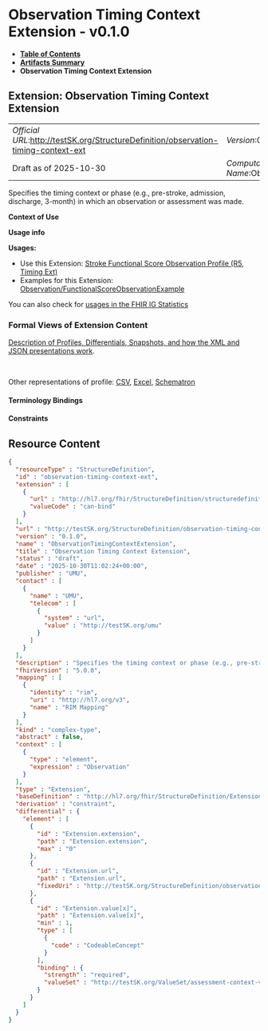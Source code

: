 # Observation Timing Context Extension - v0.1.0

* [**Table of Contents**](toc.md)
* [**Artifacts Summary**](artifacts.md)
* **Observation Timing Context Extension**

## Extension: Observation Timing Context Extension 

| | |
| :--- | :--- |
| *Official URL*:http://testSK.org/StructureDefinition/observation-timing-context-ext | *Version*:0.1.0 |
| Draft as of 2025-10-30 | *Computable Name*:ObservationTimingContextExtension |

Specifies the timing context or phase (e.g., pre-stroke, admission, discharge, 3-month) in which an observation or assessment was made.

**Context of Use**

**Usage info**

**Usages:**

* Use this Extension: [Stroke Functional Score Observation Profile (R5, Timing Ext)](StructureDefinition-functional-score-observation-profile.md)
* Examples for this Extension: [Observation/FunctionalScoreObservationExample](Observation-FunctionalScoreObservationExample.md)

You can also check for [usages in the FHIR IG Statistics](https://packages2.fhir.org/xig/SKtestIG|current/StructureDefinition/observation-timing-context-ext)

### Formal Views of Extension Content

 [Description of Profiles, Differentials, Snapshots, and how the XML and JSON presentations work](http://build.fhir.org/ig/FHIR/ig-guidance/readingIgs.html#structure-definitions). 

 

Other representations of profile: [CSV](StructureDefinition-observation-timing-context-ext.csv), [Excel](StructureDefinition-observation-timing-context-ext.xlsx), [Schematron](StructureDefinition-observation-timing-context-ext.sch) 

#### Terminology Bindings

#### Constraints



## Resource Content

```json
{
  "resourceType" : "StructureDefinition",
  "id" : "observation-timing-context-ext",
  "extension" : [
    {
      "url" : "http://hl7.org/fhir/StructureDefinition/structuredefinition-type-characteristics",
      "valueCode" : "can-bind"
    }
  ],
  "url" : "http://testSK.org/StructureDefinition/observation-timing-context-ext",
  "version" : "0.1.0",
  "name" : "ObservationTimingContextExtension",
  "title" : "Observation Timing Context Extension",
  "status" : "draft",
  "date" : "2025-10-30T11:02:24+00:00",
  "publisher" : "UMU",
  "contact" : [
    {
      "name" : "UMU",
      "telecom" : [
        {
          "system" : "url",
          "value" : "http://testSK.org/umu"
        }
      ]
    }
  ],
  "description" : "Specifies the timing context or phase (e.g., pre-stroke, admission, discharge, 3-month) in which an observation or assessment was made.",
  "fhirVersion" : "5.0.0",
  "mapping" : [
    {
      "identity" : "rim",
      "uri" : "http://hl7.org/v3",
      "name" : "RIM Mapping"
    }
  ],
  "kind" : "complex-type",
  "abstract" : false,
  "context" : [
    {
      "type" : "element",
      "expression" : "Observation"
    }
  ],
  "type" : "Extension",
  "baseDefinition" : "http://hl7.org/fhir/StructureDefinition/Extension",
  "derivation" : "constraint",
  "differential" : {
    "element" : [
      {
        "id" : "Extension.extension",
        "path" : "Extension.extension",
        "max" : "0"
      },
      {
        "id" : "Extension.url",
        "path" : "Extension.url",
        "fixedUri" : "http://testSK.org/StructureDefinition/observation-timing-context-ext"
      },
      {
        "id" : "Extension.value[x]",
        "path" : "Extension.value[x]",
        "min" : 1,
        "type" : [
          {
            "code" : "CodeableConcept"
          }
        ],
        "binding" : {
          "strength" : "required",
          "valueSet" : "http://testSK.org/ValueSet/assessment-context-vs"
        }
      }
    ]
  }
}

```
